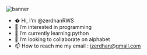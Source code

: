 ![banner](https://encrypted-tbn0.gstatic.com/images?q=tbn:ANd9GcRPBLognE5aV2G3lzhVwoNletkoEIQZSrpgOp_aXp4pBD17P5-uAm30FhjoHWM9Psx6vmY&usqp=CAU)

- � Hi, I’m @zerdhanRWS
- 👀 I’m interested in programming
- 🌱 I’m currently learning python
- 💞️ I’m looking to collaborate on alphabet
- 📫 How to reach me my email : izerdhan@gmail.com

<!---
zerdhanRWS/zerdhanRWS is a ✨ special ✨ repository because its `README.md` (this file) appears on your GitHub profile.
You can click the Preview link to take a look at your changes.
--->
